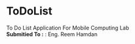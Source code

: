 # ToDoList
To Do List Application For Mobile Computing Lab  
**Submitied To :** : Eng. Reem Hamdan 
